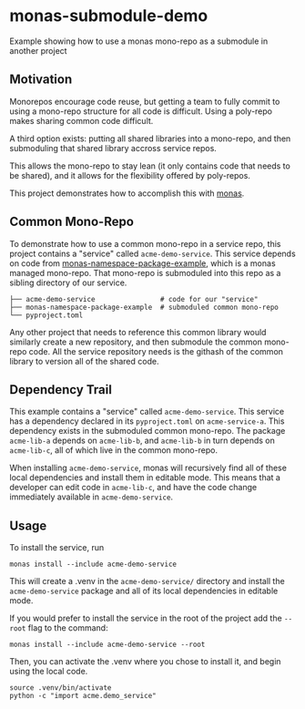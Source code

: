 # monas-submodule-demo
Example showing how to use a monas mono-repo as a submodule in another project

## Motivation

Monorepos encourage code reuse, but getting a team to fully commit to using a mono-repo structure for all code is difficult. 
Using a poly-repo makes sharing common code difficult.

A third option exists: putting all shared libraries into a mono-repo, and then submoduling that shared library accross service repos. 

This allows the mono-repo to stay lean (it only contains code that needs to be shared), and it allows for the flexibility offered by poly-repos.

This project demonstrates how to accomplish this with [monas](https://github.com/frostming/monas).

## Common Mono-Repo

To demonstrate how to use a common mono-repo in a service repo, this project contains a "service" called `acme-demo-service`. 
This service depends on code from [monas-namespace-package-example](https://github.com/AGiantSquid/monas-namespace-package-example), which is a monas managed mono-repo.
That mono-repo is submoduled into this repo as a sibling directory of our service.

```
├── acme-demo-service                # code for our "service"
├── monas-namespace-package-example  # submoduled common mono-repo
└── pyproject.toml
```

Any other project that needs to reference this common library would similarly create a new repository, and then submodule the common mono-repo code.
All the service repository needs is the githash of the common library to version all of the shared code.

## Dependency Trail

This example contains a "service" called `acme-demo-service`. 
This service has a dependency declared in its `pyproject.toml` on `acme-service-a`.
This dependency exists in the submoduled common mono-repo.
The package `acme-lib-a` depends on `acme-lib-b`, and `acme-lib-b` in turn depends on `acme-lib-c`, all of which live in the common mono-repo.

When installing `acme-demo-service`, monas will recursively find all of these local dependencies and install them in editable mode. 
This means that a developer can edit code in `acme-lib-c`, and have the code change immediately available in `acme-demo-service`.

## Usage

To install the service, run 
```
monas install --include acme-demo-service
``` 

This will create a .venv in the `acme-demo-service/` directory and install the `acme-demo-service` package and all of its local dependencies in editable mode.

If you would prefer to install the service in the root of the project add the `--root` flag to the command: 

```
monas install --include acme-demo-service --root
```

Then, you can activate the .venv where you chose to install it, and begin using the local code.

```
source .venv/bin/activate
python -c "import acme.demo_service"
```
